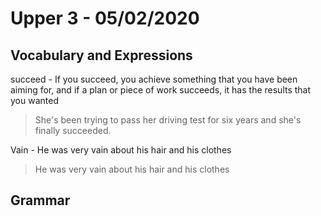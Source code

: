 # Upper 3 - 05/02/2020

## Vocabulary and Expressions 
succeed - If you succeed, you achieve something that you have been aiming for, and if a plan or piece of work succeeds, it has the results that you wanted
> She's been trying to pass her driving test for six years and she's finally succeeded.

Vain - He was very vain about his hair and his clothes
> He was very vain about his hair and his clothes

## Grammar

